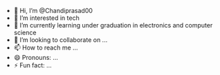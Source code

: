 - 👋 Hi, I’m @Chandiprasad00
- 👀 I’m interested in tech
- 🌱 I’m currently learning under graduation in electronics and computer science
- 💞️ I’m looking to collaborate on ...
- 📫 How to reach me ...
- 😄 Pronouns: ...
- ⚡ Fun fact: ...

<!---
Chandiprasad00/Chandiprasad00 is a ✨ special ✨ repository because its `README.md` (this file) appears on your GitHub profile.
You can click the Preview link to take a look at your changes.
--->
